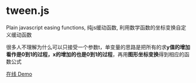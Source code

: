 # tween.js
Plain javascript easing functions, 纯js缓动函数, 利用数学函数的坐标变换自定义缓动函数    

很多人不理解为什么可以只接受一个参数t，单变量的思路是把所有的求**y值的增加看作是0到1的过程，x的增加的也是0到1的过程**，再用**图形坐标变换**得到相应的函数公式   
   
[在线 Demo](http://www.iampua.com/pui/workbench-easing.html)
